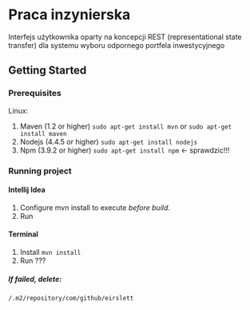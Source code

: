 # Praca inzynierska
Interfejs użytkownika oparty na koncepcji REST (representational state transfer) dla systemu wyboru odpornego portfela inwestycyjnego

## Getting Started

### Prerequisites

Linux:

1. Maven (1.2 or higher)
`sudo apt-get install mvn` or `sudo apt-get install maven`
2. Nodejs (4.4.5 or higher)
`sudo apt-get install nodejs`
3. Npm (3.9.2 or higher)
`sudo apt-get install npm` <- sprawdzic!!!

### Running project

#### Intellij Idea
1. Configure mvn install to execute *before build*.
2. Run
 
#### Terminal 
1. Install 
`mvn install`
2. Run
???

##### If failed, delete: 
`/.m2/repository/com/github/eirslett`
